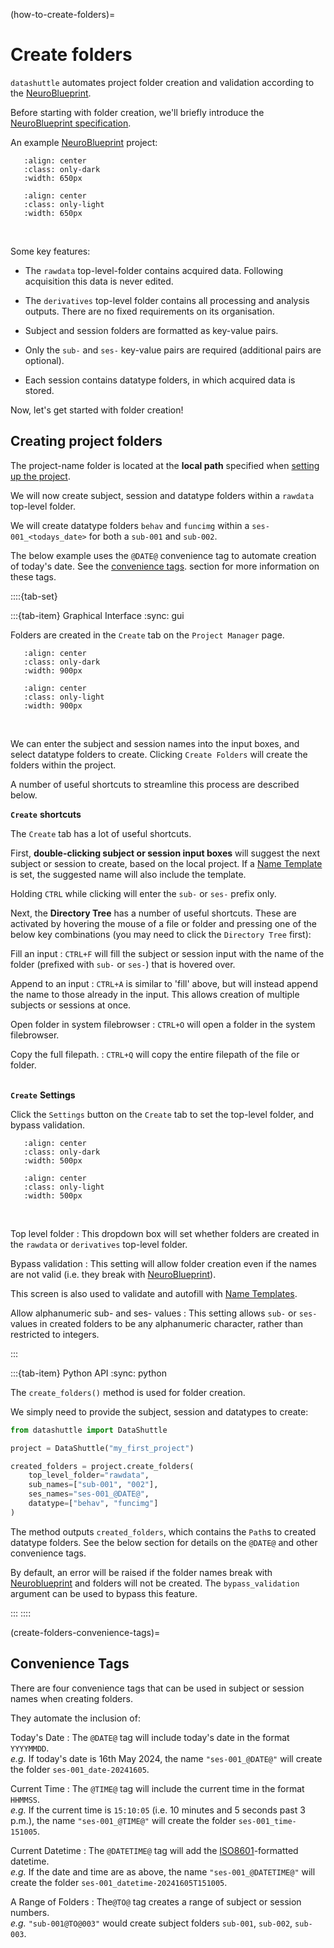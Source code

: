 (how-to-create-folders)=
# Create folders

``datashuttle`` automates project folder creation and validation
according to the [NeuroBlueprint](https://neuroblueprint.neuroinformatics.dev/).

Before starting with folder creation, we'll briefly introduce the
[NeuroBlueprint specification](https://neuroblueprint.neuroinformatics.dev/latest/specification.html).

An example [NeuroBlueprint](https://neuroblueprint.neuroinformatics.dev/) project:

```{image} /_static/NeuroBlueprint_project_tree_dark.png
   :align: center
   :class: only-dark
   :width: 650px
```
```{image} /_static/NeuroBlueprint_project_tree_light.png
   :align: center
   :class: only-light
   :width: 650px
```
<br>

Some key features:

* The `rawdata` top-level-folder contains acquired data. Following acquisition
this data is never edited.

* The `derivatives` top-level folder contains all processing and analysis outputs. There are
no fixed requirements on its organisation.

* Subject and session folders are formatted as key-value pairs.

* Only the `sub-` and `ses-` key-value pairs are required (additional pairs are optional).

* Each session contains datatype folders, in which acquired data is stored.

Now, let's get started with folder creation!

## Creating project folders

The project-name folder is located at the **local path**
specified when [setting up the project](set-up-a-project-for-transfer).

We will now create subject, session and
datatype folders within a `rawdata` top-level folder.


We will create datatype folders `behav` and `funcimg`
within a `ses-001_<todays_date>` for both a `sub-001` and `sub-002`.

The below example uses the `@DATE@` convenience tag to automate
creation of today's date. See the
[convenience tags](create-folders-convenience-tags).
section for more information on these tags.


::::{tab-set}

:::{tab-item} Graphical Interface
:sync: gui

Folders are created in the `Create` tab on the `Project Manager` page.

```{image} /_static/screenshots/how-to-create-folders-example-dark.png
   :align: center
   :class: only-dark
   :width: 900px
```
```{image} /_static/screenshots/how-to-create-folders-example-light.png
   :align: center
   :class: only-light
   :width: 900px
```
<br>


We can enter the subject and session names into the input boxes,
and select datatype folders to create. Clicking `Create Folders`
will create the folders within the project.

A number of useful shortcuts to streamline this process are described below.

**`Create`** **shortcuts**


The `Create` tab has a lot of useful shortcuts.

First, **double-clicking subject or session input boxes** will suggest
the next subject or session to create, based on the local project.
If a [Name Template](how-to-use-name-templates) is set, the
suggested name  will also include the template.

Holding `CTRL` while clicking will enter the `sub-`
or `ses-` prefix only.

Next, the **Directory Tree** has a number of useful shortcuts. These are
activated by hovering the mouse of a file or folder and pressing
one of the below key combinations
(you may need to click the `Directory Tree` first):

Fill an input
: `CTRL+F` will fill the subject or session input with the name
of the folder (prefixed with `sub-` or `ses-`) that is hovered over.

Append to an input
: `CTRL+A` is similar to 'fill' above, but will instead append the name
to those already in the input. This allows creation of multiple
subjects or sessions at once.

Open folder in system filebrowser
: `CTRL+O` will open a folder in the system filebrowser.

Copy the full filepath.
: `CTRL+Q` will copy the entire filepath of the file or
folder.

\
**`Create`** **Settings**

Click the `Settings` button on the `Create` tab to set
the top-level folder, and bypass validation.

```{image} /_static/screenshots/how-to-create-folders-settings-dark.png
   :align: center
   :class: only-dark
   :width: 500px
```
```{image} /_static/screenshots/how-to-create-folders-settings-light.png
   :align: center
   :class: only-light
   :width: 500px
```
<br>

Top level folder
: This dropdown box will set whether folders are created in the
`rawdata` or `derivatives` top-level folder.

Bypass validation
: This setting will allow folder creation even if the names
are not valid (i.e. they break with
[NeuroBlueprint](https://neuroblueprint.neuroinformatics.dev/)).

This screen is also used to validate and autofill with
[Name Templates](how-to-use-name-templates).

Allow alphanumeric sub- and ses- values
: This setting allows `sub-` or `ses-` values in created folders to be
any alphanumeric character, rather than restricted to integers.

:::

:::{tab-item} Python API
:sync: python

The `create_folders()` method is used for folder creation.

We simply need to provide the subject, session and datatypes to create:

```python
from datashuttle import DataShuttle

project = DataShuttle("my_first_project")

created_folders = project.create_folders(
    top_level_folder="rawdata",
    sub_names=["sub-001", "002"],
    ses_names="ses-001_@DATE@",
    datatype=["behav", "funcimg"]
)
```

The method outputs `created_folders`, which contains the
`Path`s to created datatype folders. See the below section for
details on the `@DATE@` and other convenience tags.

By default, an error will be raised if the folder names break
with [Neuroblueprint](https://neuroblueprint.neuroinformatics.dev/)
and folders will not be created.
The `bypass_validation` argument can be used to bypass this feature.

:::
::::


(create-folders-convenience-tags)=
## Convenience Tags

There are four convenience tags that can be used in subject or session
names when creating folders.

They automate the inclusion of:

Today's Date
: The `@DATE@` tag will include today's date in the format `YYYYMMDD`. \
    *e.g.* If today's date is 16th May 2024, the name `"ses-001_@DATE@"` will
create the folder `ses-001_date-20241605`.

Current Time
: The `@TIME@` tag will include the current time in the format `HHMMSS`. \
    *e.g.* If the current time is `15:10:05` (i.e. 10 minutes and 5 seconds past 3 p.m.),
the name `"ses-001_@TIME@"` will create the folder `ses-001_time-151005`.

Current Datetime
: The `@DATETIME@` tag will add the
[ISO8601](https://en.wikipedia.org/wiki/ISO_8601)-formatted datetime. \
    *e.g.* If the date and time are as above, the name `"ses-001_@DATETIME@"` will
create the folder `ses-001_datetime-20241605T151005`.

A Range of Folders
: The`@TO@` tag creates a range of subject or session numbers. \
    *e.g.* `"sub-001@TO@003"` would create subject folders `sub-001`, `sub-002`, `sub-003`.
